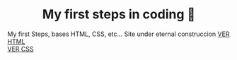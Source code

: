 <div class="container">
<h1 align="center"> My first steps in coding 👣</h1>
My first Steps, bases HTML, CSS, etc... 
Site under eternal  construccion 
<a href="html\index.html">VER HTML</a> <br>
<a href="css\indexcss.html">VER CSS</a>
</div>

